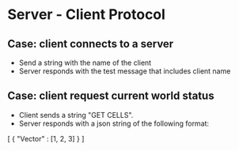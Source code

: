# Server - Client Protocol

## Case: client connects to a server

* Send a string with the name of the client
* Server responds with the test message that includes client name

## Case: client request current world status

* Client sends a string "GET CELLS".
* Server responds with a json string of the following format:

[
  {
    "Vector" : [1, 2, 3]
  }
]